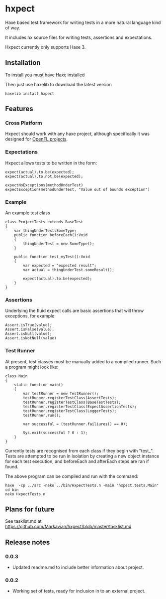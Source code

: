 hxpect
======

Haxe based test framework for writing tests in a more natural language kind of way.

It includes hx source files for writing tests, assertions and expectations.

Hxpect currently only supports Haxe 3.

Installation
------------

To install you must have [Haxe](http://www.haxe.org) installed

Then just use haxelib to download the latest version

	haxelib install hxpect

Features
--------

### Cross Platform

Hxpect should work with any haxe project, although specifically it was designed for [OpenFL projects](http://www.openfl.org). 

### Expectations

Hxpect allows tests to be written in the form:
	
	expect(actual).to.be(expected);
	expect(actual).to.not.be(expected);
	
	expectNoExceptions(methodUnderTest)
	expectException(methodUnderTest, "Value out of bounds exception")
	
### Example

An example test class

	class ProjectTests extends BaseTest 
	{
		var thingUnderTest:SomeType;
		public function beforeEach():Void
		{
			thingUnderTest = new SomeType();
		}
		
		public function test_myTest():Void
		{
			var expected = "expected result";
			var actual = thingUnderTest.someResult();
			
			expect(actual).to.be(expected);
		}
	}

### Assertions

Underlying the fluid expect calls are basic assertions that will throw exceptions, for example:
	
	Assert.isTrue(value);
	Assert.isFalse(value);
	Assert.isNull(value);
	Assert.isNotNull(value)

### Test Runner

At present, test classes must be manually added to a compiled runner. Such a program might look like:
	
	class Main 
	{
		static function main() 
		{
			var testRunner = new TestRunner();
			testRunner.registerTestClass(AssertTests);
			testRunner.registerTestClass(BaseTestTests);
			testRunner.registerTestClass(ExpectAssertionTests);
			testRunner.registerTestClass(LoggerTests);
			testRunner.run();
			
			var successful = (testRunner.failiures() == 0);
			
			Sys.exit(successful ? 0 : 1);
		}
	}
	
Currently tests are recognised from each class if they begin with "test_". Tests are attempted to be run in isolation by creating a new object instance for each test execution, and beforeEach and afterEach steps are ran if found.
 	
The above program can be compiled and run with the command:
	
	haxe  -cp ../src -neko ../bin/HxpectTests.n -main "hxpect.tests.Main"
	cd bin
	neko HxpectTests.n
	
Plans for future
----------------

See tasklist.md at https://github.com/Markavian/hxpect/blob/master/tasklist.md
	
Release notes
-------------

### 0.0.3
- Updated readme.md to include better information about project.

### 0.0.2
- Working set of tests, ready for inclusion in to an external project.
	
